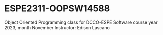 # ESPE2311-OOPSW14588
Object Oriented Programming class for DCCO-ESPE Software course year 2023, month November
Instructor: Edison Lascano
